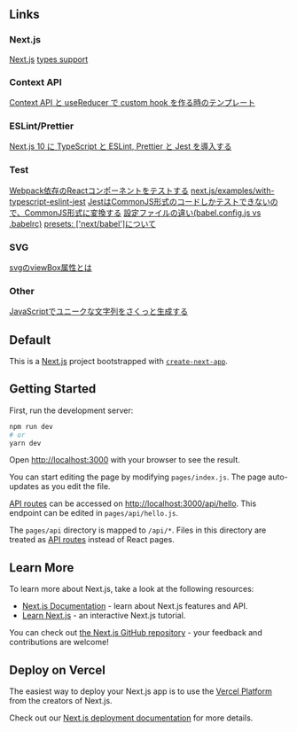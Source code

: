 ## Links

### Next.js
[Next.js](https://nextjs.org/)
[types support](https://nextjs.org/learn/excel/typescript/nextjs-types)

### Context API
[Context API と useReducer で custom hook を作る時のテンプレート](https://blog.ojisan.io/context-reducer-custom-hook)

### ESLint/Prettier
[Next.js 10 に TypeScript と ESLint, Prettier と Jest を導入する](https://qiita.com/282Haniwa/items/dcce1ba6bb6ae541893e#husky%E3%81%AE%E5%B0%8E%E5%85%A5)

### Test
[Webpack依存のReactコンポーネントをテストする](https://qiita.com/chimame/items/f4d3d71d8156d97a839a)
[next.js/examples/with-typescript-eslint-jest](https://github.com/vercel/next.js/tree/master/examples/with-typescript-eslint-jest)
[JestはCommonJS形式のコードしかテストできないので、CommonJS形式に変換する](https://qiita.com/riversun/items/6c30a0d0897194677a37#jest%E3%81%AFcommonjs%E5%BD%A2%E5%BC%8F%E3%81%AE%E3%82%B3%E3%83%BC%E3%83%89%E3%81%97%E3%81%8B%E3%83%86%E3%82%B9%E3%83%88%E3%81%A7%E3%81%8D%E3%81%AA%E3%81%84%E3%81%AE%E3%81%A7commonjs%E5%BD%A2%E5%BC%8F%E3%81%AB%E5%A4%89%E6%8F%9B%E3%81%99%E3%82%8B)
[設定ファイルの違い(babel.config.js vs .babelrc)](https://cartman0.hatenablog.com/entry/2019/03/11/Babel7_%E3%82%92%E8%A9%A6%E3%81%99)
[presets: ['next/babel']について](https://qiita.com/nazuna_Nakagawa/items/84fcc9ab7dab12211f8b#nextjsv4%E3%81%A8%E5%90%8C%E3%81%98%E3%83%90%E3%83%BC%E3%82%B8%E3%83%A7%E3%83%B3%E3%81%AEpreset%E3%81%A8plugin%E3%82%92%E3%82%A4%E3%83%B3%E3%82%B9%E3%83%88%E3%83%BC%E3%83%AB)
### SVG
[svgのviewBox属性とは](https://lucklog.info/svg-viewbox-image/)
### Other
[JavaScriptでユニークな文字列をさくっと生成する](https://qiita.com/coa00/items/679b0b5c7c468698d53f)
## Default

This is a [Next.js](https://nextjs.org/) project bootstrapped with [`create-next-app`](https://github.com/vercel/next.js/tree/canary/packages/create-next-app).

## Getting Started

First, run the development server:

```bash
npm run dev
# or
yarn dev
```

Open [http://localhost:3000](http://localhost:3000) with your browser to see the result.

You can start editing the page by modifying `pages/index.js`. The page auto-updates as you edit the file.

[API routes](https://nextjs.org/docs/api-routes/introduction) can be accessed on [http://localhost:3000/api/hello](http://localhost:3000/api/hello). This endpoint can be edited in `pages/api/hello.js`.

The `pages/api` directory is mapped to `/api/*`. Files in this directory are treated as [API routes](https://nextjs.org/docs/api-routes/introduction) instead of React pages.

## Learn More

To learn more about Next.js, take a look at the following resources:

- [Next.js Documentation](https://nextjs.org/docs) - learn about Next.js features and API.
- [Learn Next.js](https://nextjs.org/learn) - an interactive Next.js tutorial.

You can check out [the Next.js GitHub repository](https://github.com/vercel/next.js/) - your feedback and contributions are welcome!

## Deploy on Vercel

The easiest way to deploy your Next.js app is to use the [Vercel Platform](https://vercel.com/new?utm_medium=default-template&filter=next.js&utm_source=create-next-app&utm_campaign=create-next-app-readme) from the creators of Next.js.

Check out our [Next.js deployment documentation](https://nextjs.org/docs/deployment) for more details.
